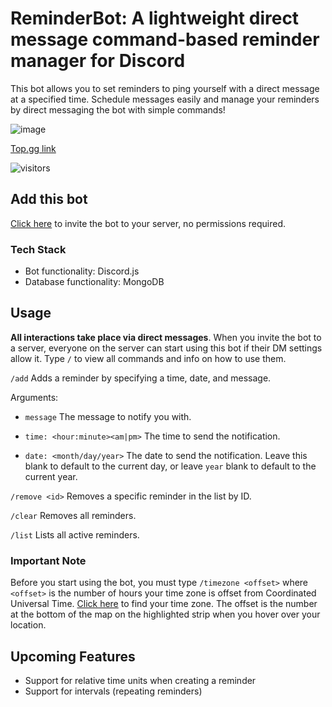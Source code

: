 # ReminderBot: A lightweight direct message command-based reminder manager for Discord

This bot allows you to set reminders to ping yourself with a direct message at a specified time. Schedule messages easily and manage your reminders by direct messaging the bot with simple commands!

![image](https://user-images.githubusercontent.com/17630457/147714394-d4ae8343-da59-4810-9edd-b1e1dad43b58.png)


[Top.gg link](https://top.gg/bot/843908993491533885)

![visitors](https://visitor-badge.glitch.me/badge?page_id=pblpbl1024.reminder-bot)

## Add this bot
[Click here](https://discord.com/api/oauth2/authorize?client_id=843908993491533885&permissions=0&scope=bot) to invite the bot to your server, no permissions required.

### Tech Stack
* Bot functionality: Discord.js
* Database functionality: MongoDB

## Usage
**All interactions take place via direct messages**. When you invite the bot to a server, everyone on the server can start using this bot if their DM settings allow it. Type `/` to view all commands and info on how to use them.

`/add` Adds a reminder by specifying a time, date, and message.

Arguments:
* `message` The message to notify you with.

* `time: <hour:minute><am|pm>` The time to send the notification.

* `date: <month/day/year>` The date to send the notification. Leave this blank to default to the current day, or leave `year` blank to default to the current year.

`/remove <id>` Removes a specific reminder in the list by ID.

`/clear` Removes all reminders.

`/list` Lists all active reminders.

### Important Note
Before you start using the bot, you must type `/timezone <offset>` where `<offset>` is the number of hours your time zone is offset from Coordinated Universal Time. [Click here](https://www.timeanddate.com/time/map/) to find your time zone. The offset is the number at the bottom of the map on the highlighted strip when you hover over your location. 

## Upcoming Features
* Support for relative time units when creating a reminder
* Support for intervals (repeating reminders)
